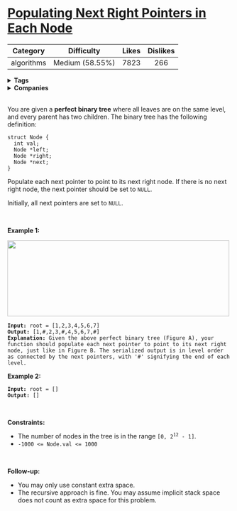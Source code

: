 # [Populating Next Right Pointers in Each Node](https://leetcode.com/problems/populating-next-right-pointers-in-each-node/description/)

| Category | Difficulty | Likes | Dislikes |
| :------: | :--------: | :---: | :------: |
| algorithms | Medium (58.55%) | 7823 | 266 |

<details>
  <summary><strong>Tags</strong></summary>

  [tree](https://leetcode.com/tag/tree) | [depth-first-search](https://leetcode.com/tag/depth-first-search)

</details>

<details>
  <summary><strong>Companies</strong></summary>

  microsoft

</details>
<br />
<p>You are given a <strong>perfect binary tree</strong> where all leaves are on the same level, and every parent has two children. The binary tree has the following definition:</p>

<pre><code>struct Node {
  int val;
  Node *left;
  Node *right;
  Node *next;
}</code></pre>

<p>Populate each next pointer to point to its next right node. If there is no next right node, the next pointer should be set to <code>NULL</code>.</p>

<p>Initially, all next pointers are set to <code>NULL</code>.</p>

<p>&nbsp;</p>
<p><strong class="example">Example 1:</strong></p>
<img alt="" src="https://assets.leetcode.com/uploads/2019/02/14/116_sample.png" style="width: 500px; height: 171px;" />
<pre><code><strong>Input:</strong> root = [1,2,3,4,5,6,7]
<strong>Output:</strong> [1,#,2,3,#,4,5,6,7,#]
<strong>Explanation: </strong>Given the above perfect binary tree (Figure A), your function should populate each next pointer to point to its next right node, just like in Figure B. The serialized output is in level order as connected by the next pointers, with '#' signifying the end of each level.</code></pre>

<p><strong class="example">Example 2:</strong></p>

<pre><code><strong>Input:</strong> root = []
<strong>Output:</strong> []</code></pre>

<p>&nbsp;</p>
<p><strong>Constraints:</strong></p>

<ul>
  <li>The number of nodes in the tree is in the range <code>[0, 2<sup>12</sup> - 1]</code>.</li>
  <li><code>-1000 &lt;= Node.val &lt;= 1000</code></li>
</ul>

<p>&nbsp;</p>
<p><strong>Follow-up:</strong></p>

<ul>
  <li>You may only use constant extra space.</li>
  <li>The recursive approach is fine. You may assume implicit stack space does not count as extra space for this problem.</li>
</ul>


